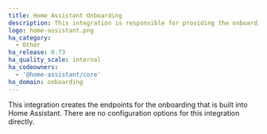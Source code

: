 ```yaml
---
title: Home Assistant Onboarding
description: This integration is responsible for providing the onboarding endpoints.
logo: home-assistant.png
ha_category:
  - Other
ha_release: 0.73
ha_quality_scale: internal
ha_codeowners:
  - '@home-assistant/core'
ha_domain: onboarding
---
```


This integration creates the endpoints for the onboarding that is built into Home Assistant. There are no configuration options for this integration directly.
